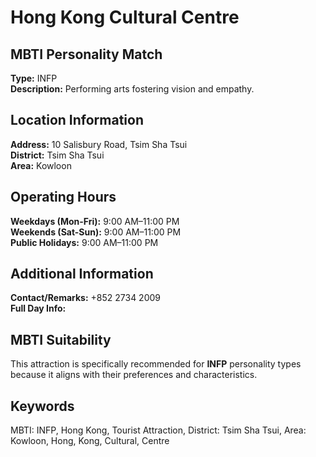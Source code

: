 # Hong Kong Cultural Centre

## MBTI Personality Match
**Type:** INFP  
**Description:** Performing arts fostering vision and empathy.

## Location Information
**Address:** 10 Salisbury Road, Tsim Sha Tsui  
**District:** Tsim Sha Tsui  
**Area:** Kowloon

## Operating Hours
**Weekdays (Mon-Fri):** 9:00 AM–11:00 PM  
**Weekends (Sat-Sun):** 9:00 AM–11:00 PM  
**Public Holidays:** 9:00 AM–11:00 PM

## Additional Information
**Contact/Remarks:** +852 2734 2009  
**Full Day Info:** 

## MBTI Suitability
This attraction is specifically recommended for **INFP** personality types because it aligns with their preferences and characteristics.

## Keywords
MBTI: INFP, Hong Kong, Tourist Attraction, District: Tsim Sha Tsui, Area: Kowloon, Hong, Kong, Cultural, Centre
